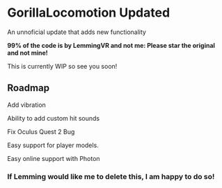 # GorillaLocomotion Updated
An unnoficial update that adds new functionality

**99% of the code is by LemmingVR and not me: Please star the original and not mine!**

This is currently WIP so see you soon!

## Roadmap

Add vibration

Ability to add custom hit sounds

Fix Oculus Quest 2 Bug

Easy support for player models.

Easy online support with Photon



### **If Lemming would like me to delete this, I am happy to do so!**
